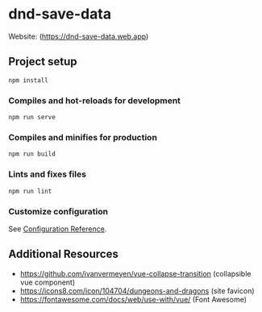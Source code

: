 # dnd-save-data
Website: (https://dnd-save-data.web.app)

## Project setup
```
npm install
```

### Compiles and hot-reloads for development
```
npm run serve
```

### Compiles and minifies for production
```
npm run build
```

### Lints and fixes files
```
npm run lint
```

### Customize configuration
See [Configuration Reference](https://cli.vuejs.org/config/).

## Additional Resources
* https://github.com/ivanvermeyen/vue-collapse-transition (collapsible vue component)
* https://icons8.com/icon/104704/dungeons-and-dragons (site favicon)
* https://fontawesome.com/docs/web/use-with/vue/ (Font Awesome)